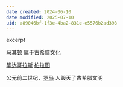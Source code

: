 ```yaml
---
date created: 2024-06-10
date modified: 2025-07-10
uid: a89046bf-1f3e-4ba2-831e-e5576b2ad398
---
```


excerpt

<!-- more -->

  [马其顿](马其顿.md) 属于古希腊文化

[毕达哥拉斯](毕达哥拉斯) [柏拉图](柏拉图.md)

公元前二世纪，[罗马](罗马.md) 人毁灭了古希腊文明
